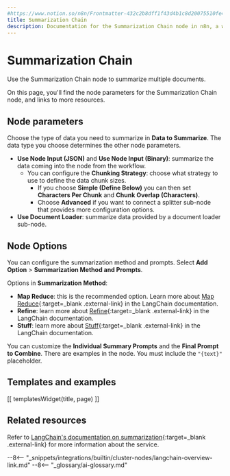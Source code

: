 ```yaml
---
#https://www.notion.so/n8n/Frontmatter-432c2b8dff1f43d4b1c8d20075510fe4
title: Summarization Chain
description: Documentation for the Summarization Chain node in n8n, a workflow automation platform. Includes details of operations and configuration, and links to examples and credentials information.
---
```


# Summarization Chain

Use the Summarization Chain node to summarize multiple documents.

On this page, you'll find the node parameters for the Summarization Chain node, and links to more resources.

## Node parameters

Choose the type of data you need to summarize in **Data to Summarize**. The data type you choose determines the other node parameters.

* **Use Node Input (JSON)** and **Use Node Input (Binary)**: summarize the data coming into the node from the workflow. 
	* You can configure the **Chunking Strategy**: choose what strategy to use to define the data chunk sizes.
		* If you choose **Simple (Define Below)** you can then set **Characters Per Chunk** and **Chunk Overlap (Characters)**.
		* Choose **Advanced** if you want to connect a splitter sub-node that provides more configuration options.
* **Use Document Loader**: summarize data provided by a document loader sub-node.

## Node Options

You can configure the summarization method and prompts. Select **Add Option** > **Summarization Method and Prompts**.

Options in **Summarization Method**:

* **Map Reduce**: this is the recommended option. Learn more about [Map Reduce](https://js.langchain.com/docs/modules/chains/document/map_reduce){:target=_blank .external-link} in the LangChain documentation.
* **Refine**: learn more about [Refine](https://js.langchain.com/docs/modules/chains/document/refine){:target=_blank .external-link} in the LangChain documentation.
* **Stuff**: learn more about [Stuff](https://js.langchain.com/docs/modules/chains/document/stuff){:target=_blank .external-link} in the LangChain documentation.

You can customize the **Individual Summary Prompts** and the **Final Prompt to Combine**. There are examples in the node. You must include the `"{text}"` placeholder.

## Templates and examples

<!-- see https://www.notion.so/n8n/Pull-in-templates-for-the-integrations-pages-37c716837b804d30a33b47475f6e3780 -->
[[ templatesWidget(title, page) ]]

## Related resources

Refer to [LangChain's documentation on summarization](https://js.langchain.com/docs/modules/chains/popular/summarize){:target=_blank .external-link} for more information about the service.

--8<-- "_snippets/integrations/builtin/cluster-nodes/langchain-overview-link.md"
--8<-- "_glossary/ai-glossary.md"
